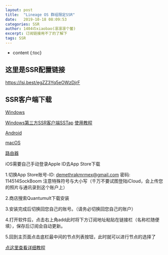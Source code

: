 ```yaml
---
layout: post
title:  "Lineage OS 群组限定SSR"
date:   2019-10-18 08:09:53
categories: SSR
author: 1404のxiaobao(凛凛凛个鳖)
excerpt: 订阅链接用不了的了解下
tags: SSR
---
```


* content
{:toc}

## 这里是SSR配置链接

https://lsj.best/egZZ3Yq5eOWzDjrF

## SSR客户端下载
[Windows](https://sockboom.download/ssr-download/ssr-win.7z)

[Windows第三方SSR客户端SSTap](https://sockboom.download/ssr-download/SSTap.7z) [使用教程](https://baolong24.github.io/windowsgudie.pdf)

[Android](https://sockboom.download/ssr-download/ssr-android.apk)

[macOS](https://sockboom.download/ssr-download/ssr-mac.dmg)

[路由器](https://sockboom.download/ssr-download/jiaocheng.doc)

iOS需要自己手动登录Apple ID去App Store下载

1.切换App Store账号-ID: demethrakmrmex@gmail.com 密码: 114514SockBoom 注意特殊符号与大小写（千万不要试图登陆iCloud，会上传您的照片与通讯录到这个账户上）

2.商店搜索Quantumult下载安装

3.安装完成后切换回您自己的账号。（请务必切换回您自己的账户）

4.打开软件后，点击右上角add此时将下方订阅地址粘贴在链接栏（名称栏随便填），保存后订阅会自动更新。

5.回到主页面点击底栏最中间的节点列表按钮，此时就可以进行节点的选择了

[点这里查看详细教程](https://spmax.design/p-2118/Mmx.html#w8)
